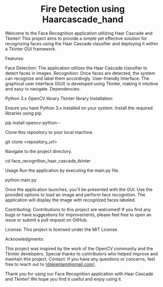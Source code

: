 <H1 align="center">Fire Detection using Haarcascade_hand</H1>

Welcome to the Face Recognition application utilizing Haar Cascade and Tkinter! This project aims to provide a simple yet effective solution for recognizing faces using the Haar Cascade classifier and deploying it within a Tkinter GUI framework.

Features:

Face Detection: The application utilizes the Haar Cascade classifier to detect faces in images.
Recognition: Once faces are detected, the system can recognize and label them accordingly.
User-friendly Interface: The graphical user interface (GUI) is developed using Tkinter, making it intuitive and easy to navigate.
Dependencies:

Python 3.x
OpenCV library
Tkinter library
Installation:

Ensure you have Python 3.x installed on your system.
Install the required libraries using pip.

pip install opencv-python--

Clone this repository to your local machine.

git clone <repository_url>

Navigate to the project directory.

cd face_recognition_haar_cascade_tkinter

Usage
Run the application by executing the main.py file.

python main.py

Once the application launches, you'll be presented with the GUI.
Use the provided options to load an image and perform face recognition.
The application will display the image with recognized faces labeled.

Contributing:
Contributions to this project are welcomed! If you find any bugs or have suggestions for improvements, please feel free to open an issue or submit a pull request on GitHub.

License:
This project is licensed under the MIT License.

Acknowledgments:

This project was inspired by the work of the OpenCV community and the Tkinter developers.
Special thanks to contributors who helped improve and maintain this project.
Contact:
If you have any questions or concerns, feel free to reach out to [dokienlam@gmail.com].

Thank you for using our Face Recognition application with Haar Cascade and Tkinter! We hope you find it useful and enjoy using it.






